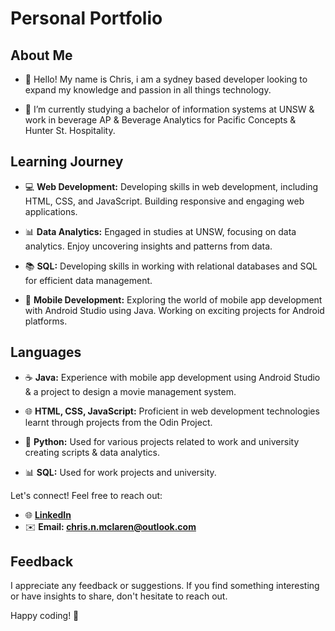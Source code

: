 # Personal Portfolio

## About Me

- 👋 Hello! My name is Chris, i am a sydney based developer looking to expand my knowledge and passion in all things technology.
  
- 🌱 I’m currently studying a bachelor of information systems at UNSW & work in beverage AP & Beverage Analytics for Pacific Concepts & Hunter St. Hospitality.

## Learning Journey

- 💻 **Web Development:** Developing skills in web development, including HTML, CSS, and JavaScript. Building responsive and engaging web applications.

- 📊 **Data Analytics:** Engaged in studies at UNSW, focusing on data analytics. Enjoy uncovering insights and patterns from data.

- 📚 **SQL:** Developing skills in working with relational databases and SQL for efficient data management.

- 📱 **Mobile Development:** Exploring the world of mobile app development with Android Studio using Java. Working on exciting projects for Android platforms.

## Languages

- ☕ **Java:** Experience with mobile app development using Android Studio & a project to design a movie management system.

- 🌐 **HTML, CSS, JavaScript:** Proficient in web development technologies learnt through projects from the Odin Project.

- 🐍 **Python:** Used for various projects related to work and university creating scripts & data analytics.

- 📊 **SQL:** Used for work projects and university.

Let's connect! Feel free to reach out:

- 🌐 **[LinkedIn](https://www.linkedin.com/in/mclaren-chris)**
- ✉️ **Email: chris.n.mclaren@outlook.com**

## Feedback

I appreciate any feedback or suggestions. If you find something interesting or have insights to share, don't hesitate to reach out.

Happy coding! 🚀
